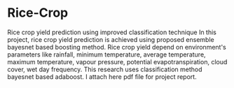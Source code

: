 # Rice-Crop
Rice crop yield prediction using improved classification technique
  In this project, rice crop yield prediction is achieved using proposed ensemble bayesnet based boosting method. Rice crop yield depend on environment's parameters 
  like rainfall, minimum temperature, average temperature, maximum temperature, vapour pressure, potential evapotranspiration, cloud cover, wet day frequency.
  This research uses classification method bayesnet based adaboost. I attach here pdf file for project report.
